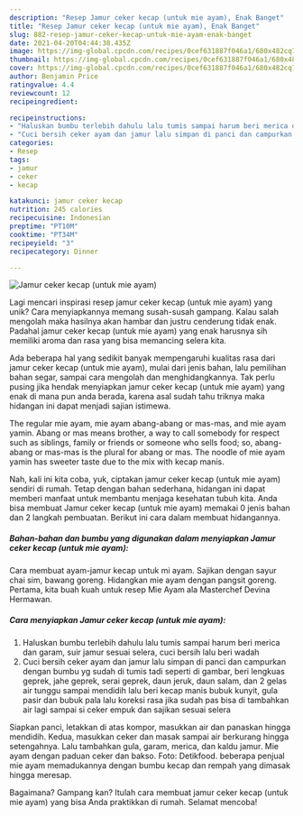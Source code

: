 ```yaml
---
description: "Resep Jamur ceker kecap (untuk mie ayam), Enak Banget"
title: "Resep Jamur ceker kecap (untuk mie ayam), Enak Banget"
slug: 882-resep-jamur-ceker-kecap-untuk-mie-ayam-enak-banget
date: 2021-04-20T04:44:38.435Z
image: https://img-global.cpcdn.com/recipes/0cef631887f046a1/680x482cq70/jamur-ceker-kecap-untuk-mie-ayam-foto-resep-utama.jpg
thumbnail: https://img-global.cpcdn.com/recipes/0cef631887f046a1/680x482cq70/jamur-ceker-kecap-untuk-mie-ayam-foto-resep-utama.jpg
cover: https://img-global.cpcdn.com/recipes/0cef631887f046a1/680x482cq70/jamur-ceker-kecap-untuk-mie-ayam-foto-resep-utama.jpg
author: Benjamin Price
ratingvalue: 4.4
reviewcount: 12
recipeingredient:

recipeinstructions:
- "Haluskan bumbu terlebih dahulu lalu tumis sampai harum beri merica dan garam, suir jamur sesuai selera, cuci bersih lalu beri wadah"
- "Cuci bersih ceker ayam dan jamur lalu simpan di panci dan campurkan dengan bumbu yg sudah di tumis tadi seperti di gambar, beri lengkuas geprek, jahe geprek, serai geprek, daun jeruk, daun salam, dan 2 gelas air tunggu sampai mendidih lalu beri kecap manis bubuk kunyit, gula pasir dan bubuk pala lalu koreksi rasa jika sudah pas bisa di tambahkan air lagi sampai si ceker empuk dan sajikan sesuai selera"
categories:
- Resep
tags:
- jamur
- ceker
- kecap

katakunci: jamur ceker kecap 
nutrition: 245 calories
recipecuisine: Indonesian
preptime: "PT10M"
cooktime: "PT34M"
recipeyield: "3"
recipecategory: Dinner

---
```



![Jamur ceker kecap (untuk mie ayam)](https://img-global.cpcdn.com/recipes/0cef631887f046a1/680x482cq70/jamur-ceker-kecap-untuk-mie-ayam-foto-resep-utama.jpg)

Lagi mencari inspirasi resep jamur ceker kecap (untuk mie ayam) yang unik? Cara menyiapkannya memang susah-susah gampang. Kalau salah mengolah maka hasilnya akan hambar dan justru cenderung tidak enak. Padahal jamur ceker kecap (untuk mie ayam) yang enak harusnya sih memiliki aroma dan rasa yang bisa memancing selera kita.

Ada beberapa hal yang sedikit banyak mempengaruhi kualitas rasa dari jamur ceker kecap (untuk mie ayam), mulai dari jenis bahan, lalu pemilihan bahan segar, sampai cara mengolah dan menghidangkannya. Tak perlu pusing jika hendak menyiapkan jamur ceker kecap (untuk mie ayam) yang enak di mana pun anda berada, karena asal sudah tahu triknya maka hidangan ini dapat menjadi sajian istimewa.

The regular mie ayam, mie ayam abang-abang or mas-mas, and mie ayam yamin. Abang or mas means brother, a way to call somebody for respect such as siblings, family or friends or someone who sells food; so, abang-abang or mas-mas is the plural for abang or mas. The noodle of mie ayam yamin has sweeter taste due to the mix with kecap manis.


Nah, kali ini kita coba, yuk, ciptakan jamur ceker kecap (untuk mie ayam) sendiri di rumah. Tetap dengan bahan sederhana, hidangan ini dapat memberi manfaat untuk membantu menjaga kesehatan tubuh kita. Anda bisa membuat Jamur ceker kecap (untuk mie ayam) memakai 0 jenis bahan dan 2 langkah pembuatan. Berikut ini cara dalam membuat hidangannya.

<!--inarticleads1-->

##### Bahan-bahan dan bumbu yang digunakan dalam menyiapkan Jamur ceker kecap (untuk mie ayam):



Cara membuat ayam-jamur kecap untuk mi ayam. Sajikan dengan sayur chai sim, bawang goreng. Hidangkan mie ayam dengan pangsit goreng. Pertama, kita buah kuah untuk resep Mie Ayam ala Masterchef Devina Hermawan. 

<!--inarticleads2-->

##### Cara menyiapkan Jamur ceker kecap (untuk mie ayam):

1. Haluskan bumbu terlebih dahulu lalu tumis sampai harum beri merica dan garam, suir jamur sesuai selera, cuci bersih lalu beri wadah
1. Cuci bersih ceker ayam dan jamur lalu simpan di panci dan campurkan dengan bumbu yg sudah di tumis tadi seperti di gambar, beri lengkuas geprek, jahe geprek, serai geprek, daun jeruk, daun salam, dan 2 gelas air tunggu sampai mendidih lalu beri kecap manis bubuk kunyit, gula pasir dan bubuk pala lalu koreksi rasa jika sudah pas bisa di tambahkan air lagi sampai si ceker empuk dan sajikan sesuai selera


Siapkan panci, letakkan di atas kompor, masukkan air dan panaskan hingga mendidih. Kedua, masukkan ceker dan masak sampai air berkurang hingga setengahnya. Lalu tambahkan gula, garam, merica, dan kaldu jamur. Mie ayam dengan paduan ceker dan bakso. Foto: Detikfood. beberapa penjual mie ayam memadukannya dengan bumbu kecap dan rempah yang dimasak hingga meresap. 

Bagaimana? Gampang kan? Itulah cara membuat jamur ceker kecap (untuk mie ayam) yang bisa Anda praktikkan di rumah. Selamat mencoba!

